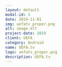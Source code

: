 ```yaml
---
layout: default
modal-id: 1
date: 2019-11-01
img: uefatv_proper.png
alt: image-alt
project-date: 2019
client: UEFA
category: Android
name: UEFA.tv
logo: uefatv_proper.png
description: UEFA.tv
---
```

